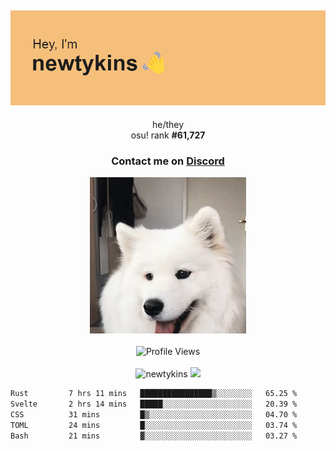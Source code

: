 <div align="center">
    <p>
        <h2>
            <img src="banner.png" alt="✨ Hey, I'm newt!">
        </h2>
        <p>
			he/they <br>
			osu! rank <strong>#<!--osu-global-rank-->61,727<!--osu-global-rank--></strong>
		</p>
		<h3>Contact me on <a href="https://discord.gg/brEhN5Y7YK">Discord</a></h3>
    </p>
    <img src="dog.gif" height="250"><br><br>
    <img src="https://komarev.com/ghpvc/?username=newtykins&style=flat-square&color=000000" alt="Profile Views">
    <br><br>
</div>

<div align="center">
	<img src="https://github-readme-stats.vercel.app/api?username=newtykins&show_icons=true&locale=en&theme=dark&hide_border=true&count_private=true&custom_title=My%20Stats&line_height=25" alt="newtykins" width="420">
    <img src="https://github-readme-streak-stats.herokuapp.com?user=newtykins&hide_border=true&date_format=M%20j%5B%2C%20Y%5D&theme=dark" width="420">
</div>

<!--START_SECTION:waka-->

```txt
Rust         7 hrs 11 mins   ████████████████▒░░░░░░░░   65.25 %
Svelte       2 hrs 14 mins   █████░░░░░░░░░░░░░░░░░░░░   20.39 %
CSS          31 mins         █▒░░░░░░░░░░░░░░░░░░░░░░░   04.70 %
TOML         24 mins         █░░░░░░░░░░░░░░░░░░░░░░░░   03.74 %
Bash         21 mins         ▓░░░░░░░░░░░░░░░░░░░░░░░░   03.27 %
```

<!--END_SECTION:waka-->
